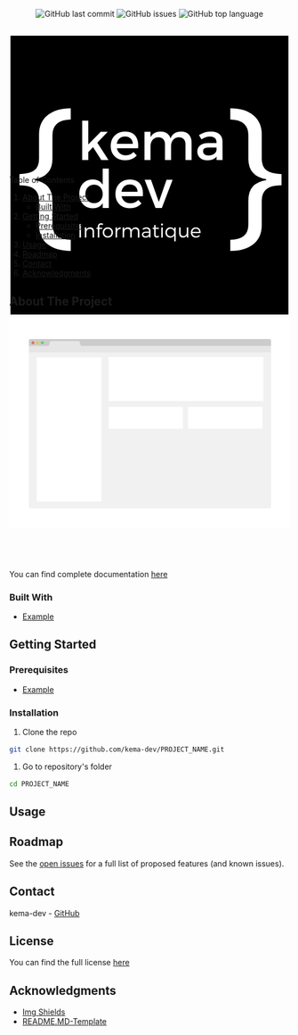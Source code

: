 <!--
TODO
Replace PROJECT_NAME
Replace HEAD_IMG
Replace ABOUT_IMG
Replace DOCUMENTATION_PATH
Replace LICENSE_PATH\
Replace HEAD_ALT
Replace ABOUT_ALT
Fill About the project
Fill Built with
Fill Prerequisites
Fill Installation
Fill usage
Fill licence
Fill roadmap
Fill contact
Maybe add some img shields
-->

<div id="top"></div>
<p align=center>
  <img alt="GitHub last commit" src="https://img.shields.io/github/last-commit/kema-dev/PROJECT_NAME">
  <img alt="GitHub issues" src="https://img.shields.io/github/issues/kema-dev/PROJECT_NAME">
  <img alt="GitHub top language" src="https://img.shields.io/github/languages/top/kema-dev/PROJECT_NAME">
</p>

<!-- PROJECT LOGO -->
<br />
<div align="center" style="height:200px; margin-bottom:10%">
  <a>
    <img src="assets/logo%20noir.png" alt="HEAD_ALT">
  </a>
</div>

<!-- TABLE OF CONTENTS -->
<summary>Table of Contents</summary>
<ol>
<li>
	<a href="#about-the-project">About The Project</a>
	<ul>
	<li><a href="#built-with">Built With</a></li>
	</ul>
</li>
<li>
	<a href="#getting-started">Getting Started</a>
	<ul>
	<li><a href="#prerequisites">Prerequisites</a></li>
	<li><a href="#installation">Installation</a></li>
	</ul>
</li>
<li><a href="#usage">Usage</a></li>
<li><a href="#roadmap">Roadmap</a></li>
<li><a href="#contact">Contact</a></li>
<li><a href="#acknowledgments">Acknowledgments</a></li>
</ol>
</details>

<!-- ABOUT THE PROJECT -->
## About The Project

<div align="center" style="height:400px; margin-bottom:10%">
  <a>
    <img src="assets/screenshot.png" alt="ABOUT_ALT">
  </a>
</div>

<!-- TODO Fill this part -->

You can find complete documentation <a href="DOCUMENTATION_PATH">here</a>

### Built With

<!-- TODO Fill this part -->

* <a href="https://example.com/" target="_blank" title="Example's website">Example</a>

<!-- GETTING STARTED -->
## Getting Started

### Prerequisites

<!-- TODO Fill this part -->

* [Example](https://example.com)

### Installation

1. Clone the repo

```sh
git clone https://github.com/kema-dev/PROJECT_NAME.git
```

1. Go to repository's folder

```sh
cd PROJECT_NAME
```

<!-- TODO Fill this part -->

<!-- USAGE EXAMPLES -->
## Usage

<!-- TODO Fill this part -->

<!-- ROADMAP -->
## Roadmap

<!-- TODO Fill this part -->

See the [open issues](https://github.com/kema-dev/PROJECT_NAME/issues) for a full list of proposed features (and known issues).

<!-- CONTACT -->
## Contact

<!-- TODO Fill this part -->

kema-dev - [GitHub](https://github.com/kema-dev)

## License

<!-- TODO Fill this part -->

You can find the full license [here](LICENSE_PATH)

## Acknowledgments

* [Img Shields](https://shields.io)
* [README.MD-Template](https://github.com/othneildrew/Best-README-Template)